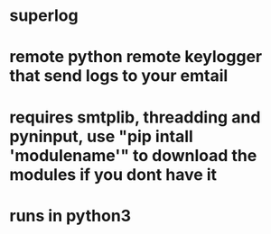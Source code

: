 # superlog
# remote python remote keylogger that send logs to your emtail
# requires smtplib, threadding and pyninput, use "pip intall 'modulename'" to  download the modules if you dont have it
# runs in python3

